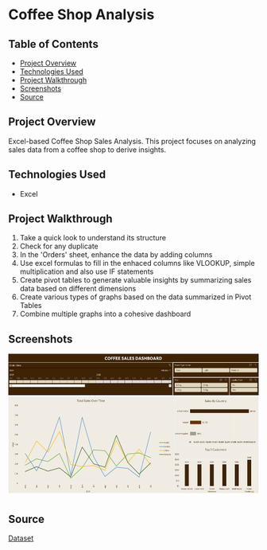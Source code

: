 # Coffee Shop Analysis

## Table of Contents
+ [Project Overview](#Project-overview)
+ [Technologies Used](#Technologies-Used)
+ [Project Walkthrough](#Project-Walkthrough)
+ [Screenshots](#Screenshots)
+ [Source](#Source)

## Project Overview
 Excel-based Coffee Shop Sales Analysis. This project focuses on analyzing sales data from a coffee shop to derive insights.
 
## Technologies Used
+ Excel

## Project Walkthrough
1. Take a quick look to understand its structure
2. Check for any duplicate
3. In the 'Orders' sheet, enhance the data by adding columns
4. Use excel formulas to fill in the enhaced columns like VLOOKUP, simple multiplication and also use IF statements
5. Create pivot tables to generate valuable insights by summarizing sales data based on different dimensions 
6. Create various types of graphs based on the data summarized in Pivot Tables
7. Combine multiple graphs into a cohesive dashboard

## Screenshots
<div style="display: flex; flex-direction: row;">
  <img  style="margin-bottom: 10px;" src="https://github.com/NilArj/Coffee-Shop/blob/fd68c19adafb49404591701730dc25025de189b7/Coffee%20Shop/images/Captura%20de%20pantalla%202023-08-18%20083243.png" alt="visualization insights" width="600" height="280">

</div>

## Source
[Dataset](https://github.com/mochen862/excel-project-coffee-sales)
